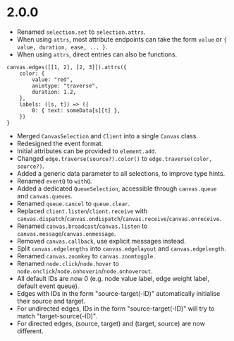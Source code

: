 # 2.0.0

-   Renamed `selection.set` to `selection.attrs`.
-   When using `attrs`, most attribute endpoints can take the form `value` or `{ value, duration, ease, ... }`.
-   When using `attrs`, direct entries can also be functions.

```
canvas.edges([[1, 2], [2, 3]]).attrs({
    color: {
        value: "red",
        animtype: "traverse",
        duration: 1.2,
    },
    labels: ([s, t]) => ({
        0: { text: someData[s][t] },
    })
}
```

-   Merged `CanvasSelection` and `Client` into a single `Canvas` class.
-   Redesigned the event format.
-   Initial attributes can be provided to `element.add`.
-   Changed `edge.traverse(source?).color()` to `edge.traverse(color, source?)`.
-   Added a generic data parameter to all selections, to improve type hints.
-   Renamed `eventQ` to `withQ`.
-   Added a dedicated `QueueSelection`, accessible through `canvas.queue` and `canvas.queues`.
-   Renamed `queue.cancel` to `queue.clear`.
-   Replaced `client.listen`/`client.receive` with `canvas.dispatch`/`canvas.ondispatch`/`canvas.receive`/`canvas.onreceive`.
-   Renamed `canvas.broadcast`/`canvas.listen` to `canvas.message`/`canvas.onmessage`.
-   Removed `canvas.callback`, use explicit messages instead.
-   Split `canvas.edgelengths` into `canvas.edgelayout` and `canvas.edgelength`.
-   Renamed `canvas.zoomkey` to `canvas.zoomtoggle`.
-   Renamed `node.click`/`node.hover` to `node.onclick`/`node.onhoverin`/`node.onhoverout`.
-   All default IDs are now 0 (e.g. node value label, edge weight label, default event queue).
-   Edges with IDs in the form "source-target(-ID)" automatically initialise their source and target.
-   For undirected edges, IDs in the form "source-target(-ID)" will try to match "target-source(-ID)".
-   For directed edges, (source, target) and (target, source) are now different.
